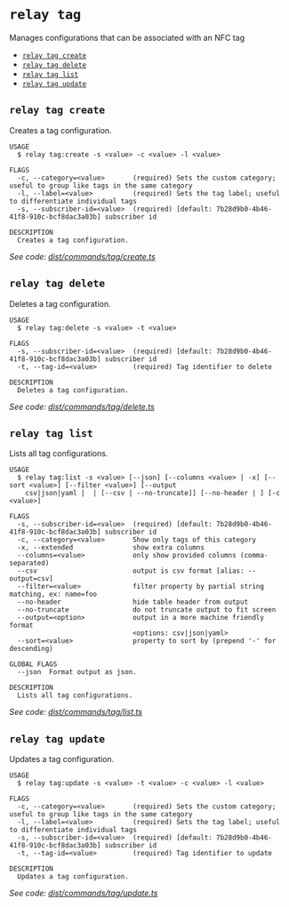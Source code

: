 `relay tag`
===========

Manages configurations that can be associated with an NFC tag

* [`relay tag create`](#relay-tag-create)
* [`relay tag delete`](#relay-tag-delete)
* [`relay tag list`](#relay-tag-list)
* [`relay tag update`](#relay-tag-update)

## `relay tag create`

Creates a tag configuration.

```
USAGE
  $ relay tag:create -s <value> -c <value> -l <value>

FLAGS
  -c, --category=<value>       (required) Sets the custom category; useful to group like tags in the same category
  -l, --label=<value>          (required) Sets the tag label; useful to differentiate individual tags
  -s, --subscriber-id=<value>  (required) [default: 7b28d9b0-4b46-41f8-910c-bcf8dac3a03b] subscriber id

DESCRIPTION
  Creates a tag configuration.
```

_See code: [dist/commands/tag/create.ts](https://github.com/relaypro/relay-cli/blob/v1.2.3/dist/commands/tag/create.ts)_

## `relay tag delete`

Deletes a tag configuration.

```
USAGE
  $ relay tag:delete -s <value> -t <value>

FLAGS
  -s, --subscriber-id=<value>  (required) [default: 7b28d9b0-4b46-41f8-910c-bcf8dac3a03b] subscriber id
  -t, --tag-id=<value>         (required) Tag identifier to delete

DESCRIPTION
  Deletes a tag configuration.
```

_See code: [dist/commands/tag/delete.ts](https://github.com/relaypro/relay-cli/blob/v1.2.3/dist/commands/tag/delete.ts)_

## `relay tag list`

Lists all tag configurations.

```
USAGE
  $ relay tag:list -s <value> [--json] [--columns <value> | -x] [--sort <value>] [--filter <value>] [--output
    csv|json|yaml |  | [--csv | --no-truncate]] [--no-header | ] [-c <value>]

FLAGS
  -s, --subscriber-id=<value>  (required) [default: 7b28d9b0-4b46-41f8-910c-bcf8dac3a03b] subscriber id
  -c, --category=<value>       Show only tags of this category
  -x, --extended               show extra columns
  --columns=<value>            only show provided columns (comma-separated)
  --csv                        output is csv format [alias: --output=csv]
  --filter=<value>             filter property by partial string matching, ex: name=foo
  --no-header                  hide table header from output
  --no-truncate                do not truncate output to fit screen
  --output=<option>            output in a more machine friendly format
                               <options: csv|json|yaml>
  --sort=<value>               property to sort by (prepend '-' for descending)

GLOBAL FLAGS
  --json  Format output as json.

DESCRIPTION
  Lists all tag configurations.
```

_See code: [dist/commands/tag/list.ts](https://github.com/relaypro/relay-cli/blob/v1.2.3/dist/commands/tag/list.ts)_

## `relay tag update`

Updates a tag configuration.

```
USAGE
  $ relay tag:update -s <value> -t <value> -c <value> -l <value>

FLAGS
  -c, --category=<value>       (required) Sets the custom category; useful to group like tags in the same category
  -l, --label=<value>          (required) Sets the tag label; useful to differentiate individual tags
  -s, --subscriber-id=<value>  (required) [default: 7b28d9b0-4b46-41f8-910c-bcf8dac3a03b] subscriber id
  -t, --tag-id=<value>         (required) Tag identifier to update

DESCRIPTION
  Updates a tag configuration.
```

_See code: [dist/commands/tag/update.ts](https://github.com/relaypro/relay-cli/blob/v1.2.3/dist/commands/tag/update.ts)_

